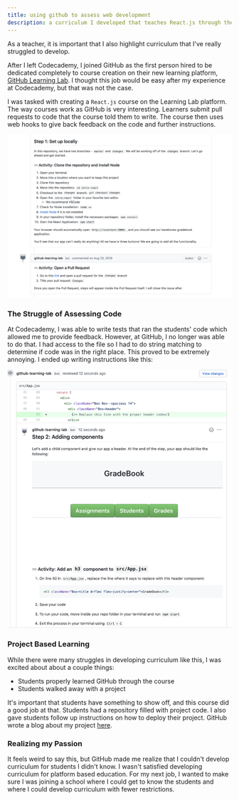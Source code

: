 ```yaml
---
title: using github to assess web development
description: a curriculum I developed that teaches React.js through the GitHub platform
---
```

As a teacher, it is important that I also highlight curriculum that I've really struggled to develop.

After I left Codecademy, I joined GitHub as the first person hired to be dedicated completely to course creation on their new learning platform, [GitHub Learning Lab](https://lab.github.com/).  I thought this job would be easy after my experience at Codecademy, but that was not the case.

I was tasked with creating a `React.js` course on the Learning Lab platform. The way courses work as GitHub is very interesting. Learners submit pull requests to code that the course told them to write. The course then uses web hooks to give back feedback on the code and further instructions.

![instructions](./instructions2.png)

### The Struggle of Assessing Code

At Codecademy, I was able to write tests that ran the students' code which allowed me to provide feedback. However, at GitHub, I no longer was able to do that. I had access to the file so I had to do string matching to determine if code was in the right place. This proved to be extremely annoying. I ended up writing instructions like this:

![instructions](./instructions1.png)

### Project Based Learning

While there were many struggles in developing curriculum like this, I was excited about about a couple things:

- Students properly learned GitHub through the course
- Students walked away with a project

It's important that students have something to show off, and this course did a good job at that. Students had a repository filled with project code. I also gave students follow up instructions on how to deploy their project. GitHub wrote a blog about my project [here](https://github.blog/2019-08-21-github-intern-project-building-courses-on-full-stack-development/?utm_campaign=1566335522&utm_medium=social&utm_source=twitter&utm_content=1566335522).

### Realizing my Passion

It feels weird to say this, but GitHub made me realize that I couldn't develop curriculum for students I didn't know. I wasn't satisfied developing curriculum for platform based education. For my next job, I wanted to make sure I was joining a school where I could get to know the students and where I could develop curriculum with fewer restrictions.